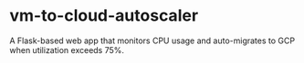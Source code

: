 # vm-to-cloud-autoscaler
A Flask-based web app that monitors CPU usage and auto-migrates to GCP when utilization exceeds 75%.
